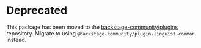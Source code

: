 # Deprecated

This package has been moved to the [backstage-community/plugins](https://github.com/backstage/community-plugins) repository. Migrate to using `@backstage-community/plugin-linguist-common` instead.
